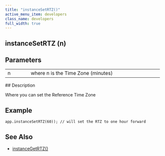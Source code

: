```yaml
---
title: "instanceSetRTZ()"
active_menu_item: developers
class_name: developers
full_width: true
---
```



## instanceSetRTZ (n)

## Parameters

<table>
<tr>
<td width="55">
n

</td>
<td width="27">
</td>
<td width="798">
where n is the Time Zone (minutes)

</td>
</tr>
</table>
## Description

Where you can set the Reference Time Zone

## Example

    app.instanceSetRTZ(60)); // will set the RTZ to one hour forward
     
   

## See Also

 - [instanceGetRTZ()](instancegetrtz)

